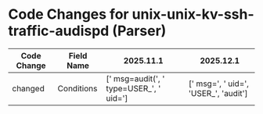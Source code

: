 # Code Changes for unix-unix-kv-ssh-traffic-audispd (Parser)

| Code Change | Field Name | 2025.11.1 | 2025.12.1 |
|-------------|------------|-----------|------------|
| changed | Conditions | [' msg=audit(', ' type=USER_', ' uid='] | [' msg=', ' uid=', 'USER_', 'audit'] |
